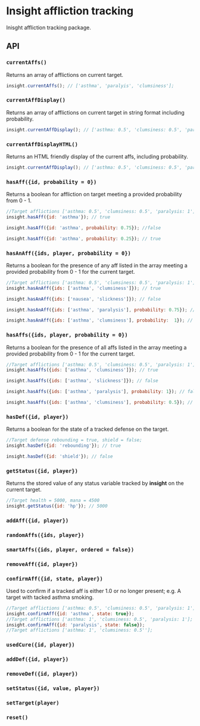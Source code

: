 # **Insight** affliction tracking

Inisght affliction tracking package.

## API

### `currentAffs()`

Returns an array of afflictions on current target.

```js
insight.currentAffs(); // ['asthma', 'paralyis', 'clumsiness'];

```
### `currentAffDisplay()`
Returns an array of afflictions on current target in string format including probability.

```js
insight.currentAffDisplay(); // ['asthma: 0.5', 'clumsiness: 0.5', 'paralysis: 1'];

```
### `currentAffDisplayHTML()`
Returns an HTML friendly display of the current affs, including probability.

```js
insight.currentAffDisplay(); // ['asthma: 0.5', 'clumsiness: 0.5', 'paralysis: 1'];

```
### `hasAff({id, probability = 0})`
Returns a boolean for affliction on target meeting a provided probability from 0 - 1.

```js
//Target afflictions ['asthma: 0.5', 'clumsiness: 0.5', 'paralysis: 1'];
insight.hasAff({id: 'asthma'}); // true

insight.hasAff({id: 'asthma', probability: 0.75}); //false

insight.hasAff({id: 'asthma', probability: 0.25}); // true
```
### `hasAnAff({ids, player, probability = 0})`
Returns a boolean for the presence of any aff listed in the array meeting a provided probability from 0 - 1 for the current target.
```js
//Target afflictions ['asthma: 0.5', 'clumsiness: 0.5', 'paralysis: 1'];
insight.hasAnAff({ids: ['asthma', 'clumsiness']}); // true

insight.hasAnAff({ids: ['nausea', 'slickness']}); // false

insight.hasAnAff({ids: ['asthma', 'paralysis'], probability: 0.75}); // true

insight.hasAnAff({ids: ['asthma', 'clumsiness'], probability:  1}); // false
```
### `hasAffs({ids, player, probability = 0})`
Returns a boolean for the presence of all affs listed in the array meeting a provided probability from 0 - 1 for the current target.
```js
//Target afflictions ['asthma: 0.5', 'clumsiness: 0.5', 'paralysis: 1'];
insight.hasAffs({ids: ['asthma', 'clumsiness']}); // true

insight.hasAffs({ids: ['asthma', 'slickness']}); // false

insight.hasAffs({ids: ['asthma', 'paralysis'], probability: 1}); // false

insight.hasAffs({ids: ['asthma', 'clumsiness'], probability: 0.5}); // true
```
### `hasDef({id, player})`
Returns a boolean for the state of a tracked defense on the target.
```js
//Target defense rebounding = true, shield = false;
insight.hasDef({id: 'rebounding'}); // true

insight.hasDef({id: 'shield'}); // false
```
### `getStatus({id, player})`
Returns the stored value of any status variable tracked by **insight** on the current target.
```js
//Target health = 5000, mana = 4500
insight.getStatus({id: 'hp'}); // 5000
```
### `addAff({id, player})`
### `randomAffs({ids, player})`
### `smartAffs({ids, player, ordered = false})`
### `removeAff({id, player})`
### `confirmAff({id, state, player})`
Used to confirm if a tracked aff is either 1.0 or no longer present; e.g. A target with tacked asthma smoking.
```js
//Target afflictions ['asthma: 0.5', 'clumsiness: 0.5', 'paralysis: 1'];
insight.confirmAff({id: 'asthma', state: true});
//Target afflictions ['asthma: 1', 'clumsiness: 0.5', 'paralysis: 1'];
insight.confirmAff({id: 'paralysis', state: false});
//Target afflictions ['asthma: 1', 'clumsiness: 0.5''];
```
### `usedCure({id, player})`

### `addDef({id, player})`

### `removeDef({id, player})`

### `setStatus({id, value, player})`

### `setTarget(player)`

### `reset()`


